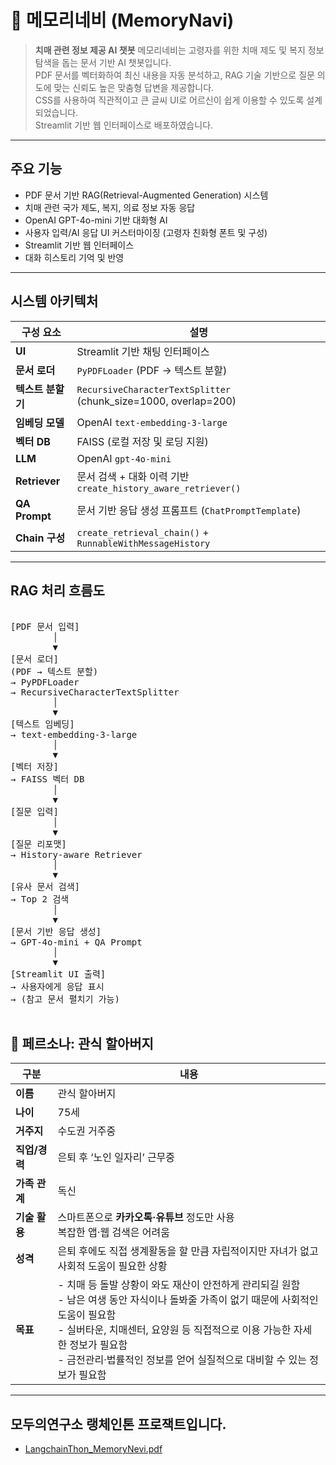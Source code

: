 # 🧭 메모리네비 (MemoryNavi)
> **치매 관련 정보 제공 AI 챗봇**
> 메모리네비는 고령자를 위한 치매 제도 및 복지 정보 탐색을 돕는 문서 기반 AI 챗봇입니다.      
> PDF 문서를 벡터화하여 최신 내용을 자동 분석하고, RAG 기술 기반으로 질문 의도에 맞는 신뢰도 높은 맞춤형 답변을 제공합니다.    
> CSS를 사용하여 직관적이고 큰 글씨 UI로 어르신이 쉽게 이용할 수 있도록 설계되었습니다.    
> Streamlit 기반 웹 인터페이스로 배포하였습니다.

---

## 주요 기능
- PDF 문서 기반 RAG(Retrieval-Augmented Generation) 시스템
- 치매 관련 국가 제도, 복지, 의료 정보 자동 응답
- OpenAI GPT-4o-mini 기반 대화형 AI
- 사용자 입력/AI 응답 UI 커스터마이징 (고령자 친화형 폰트 및 구성)
- Streamlit 기반 웹 인터페이스
- 대화 히스토리 기억 및 반영

---

## 시스템 아키텍처

| 구성 요소       | 설명 |
|----------------|------|
| **UI**         | Streamlit 기반 채팅 인터페이스 |
| **문서 로더**  | `PyPDFLoader` (PDF → 텍스트 분할) |
| **텍스트 분할기** | `RecursiveCharacterTextSplitter` (chunk_size=1000, overlap=200) |
| **임베딩 모델** | OpenAI `text-embedding-3-large` |
| **벡터 DB**    | FAISS (로컬 저장 및 로딩 지원) |
| **LLM**        | OpenAI `gpt-4o-mini` |
| **Retriever**  | 문서 검색 + 대화 이력 기반 `create_history_aware_retriever()` |
| **QA Prompt**  | 문서 기반 응답 생성 프롬프트 (`ChatPromptTemplate`) |
| **Chain 구성** | `create_retrieval_chain()` + `RunnableWithMessageHistory` |

---

## RAG 처리 흐름도

<pre> 
[PDF 문서 입력]    
        │    
        ▼    
[문서 로더]    
(PDF → 텍스트 분할)    
→ PyPDFLoader    
→ RecursiveCharacterTextSplitter    
        │    
        ▼    
[텍스트 임베딩]    
→ text-embedding-3-large    
        │    
        ▼    
[벡터 저장]    
→ FAISS 벡터 DB    
        │
        ▼
[질문 입력]
        │
        ▼
[질문 리포맷]
→ History-aware Retriever
        │
        ▼
[유사 문서 검색]
→ Top 2 검색
        │
        ▼
[문서 기반 응답 생성]
→ GPT-4o-mini + QA Prompt
        │
        ▼
[Streamlit UI 출력]
→ 사용자에게 응답 표시
→ (참고 문서 펼치기 가능)

</pre>

## 👴 페르소나: 관식 할아버지

| 구분       | 내용 |
|------------|------|
| **이름**    | 관식 할아버지 |
| **나이**    | 75세 |
| **거주지**  | 수도권 거주중 |
| **직업/경력** | 은퇴 후 ‘노인 일자리’ 근무중 |
| **가족 관계** | 독신 |
| **기술 활용** | 스마트폰으로 **카카오톡·유튜브** 정도만 사용<br>복잡한 앱·웹 검색은 어려움 |
| **성격**    | 은퇴 후에도 직접 생계활동을 할 만큼 자립적이지만 자녀가 없고 사회적 도움이 필요한 상황 |
| **목표**    | - 치매 등 돌발 상황이 와도 재산이 안전하게 관리되길 원함<br>- 남은 여생 동안 자식이나 돌봐줄 가족이 없기 때문에 사회적인 도움이 필요함<br>- 실버타운, 치매센터, 요양원 등 직접적으로 이용 가능한 자세한 정보가 필요함<br>- 금전관리·법률적인 정보를 얻어 실질적으로 대비할 수 있는 정보가 필요함 |

---

## 모두의연구소 랭체인톤 프로잭트입니다.
- [LangchainThon_MemoryNevi.pdf](https://github.com/user-attachments/files/21020923/LangchainThon_MemoryNevi.pdf)


